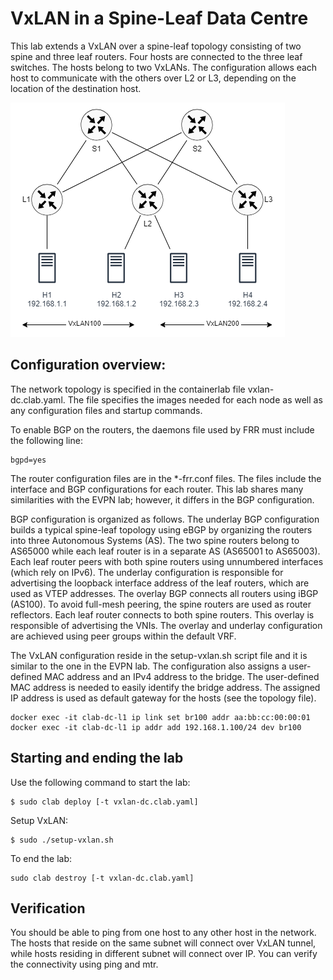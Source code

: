 # VxLAN in a Spine-Leaf Data Centre

This lab extends a VxLAN over a spine-leaf topology consisting of two spine and three leaf routers. Four hosts are connected to the three leaf switches. The hosts belong to two VxLANs. The configuration allows each host to communicate with the others over L2 or L3, depending on the location of the destination host.

![DC](../img/dcvxlan.png)

## Configuration overview:

The network topology is specified in the containerlab file vxlan-dc.clab.yaml. The file specifies the images needed for each node as well as any configuration files and startup commands.

To enable BGP on the routers, the daemons file used by FRR must include the following line:

```
bgpd=yes
```

The router configuration files are in the *-frr.conf files. The files include the interface and BGP configurations for each router. This lab shares many similarities with the EVPN lab; however, it differs in the BGP configuration.

BGP configuration is organized as follows. The underlay BGP configuration builds a typical spine-leaf topology using eBGP by organizing the routers into three Autonomous Systems (AS). The two spine routers belong to AS65000 while each leaf router is in a separate AS (AS65001 to AS65003). Each leaf router peers with both spine routers using unnumbered interfaces (which rely on IPv6). The underlay configuration is responsible for advertising the loopback interface address of the leaf routers, which are used as VTEP addresses. The overlay BGP connects all routers using iBGP (AS100). To avoid full-mesh peering, the spine routers are used as router reflectors. Each leaf router connects to both spine routers. This overlay is responsible of advertising the VNIs. The overlay and underlay configuration are achieved using peer groups within the default VRF.

The VxLAN configuration reside in the setup-vxlan.sh script file and it is similar to the one in the EVPN lab. The configuration also assigns a user-defined MAC address and an IPv4 address to the bridge. The user-defined MAC address is needed to easily identify the bridge address. The assigned IP address is used as default gateway for the hosts (see the topology file).

```
docker exec -it clab-dc-l1 ip link set br100 addr aa:bb:cc:00:00:01
docker exec -it clab-dc-l1 ip addr add 192.168.1.100/24 dev br100
```


## Starting and ending the lab

Use the following command to start the lab:

```
$ sudo clab deploy [-t vxlan-dc.clab.yaml]
```

Setup VxLAN:

```
$ sudo ./setup-vxlan.sh
```

To end the lab:

```
sudo clab destroy [-t vxlan-dc.clab.yaml]
```


## Verification

You should be able to ping from one host to any other host in the network. The hosts that reside on the same subnet will connect over VxLAN tunnel, while hosts residing in different subnet will connect over IP. You can verify the connectivity using ping and mtr.

 
